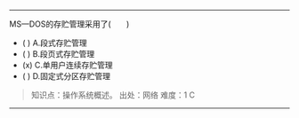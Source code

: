 ---
MS—DOS的存贮管理采用了(　　)
- ( ) A.段式存贮管理　　 
- ( ) B.段页式存贮管理　　 
- (x) C.单用户连续存贮管理　　 
- ( ) D.固定式分区存贮管理

> 知识点：操作系统概述。
> 出处：网络
> 难度：1
> C

---